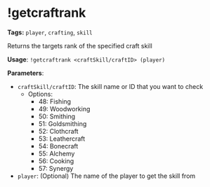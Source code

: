 # !getcraftrank

**Tags:** `player`, `crafting`, `skill`

Returns the targets rank of the specified craft skill

**Usage**: `!getcraftrank <craftSkill/craftID> (player)`

**Parameters**:
- `craftSkill/craftID`: The skill name or ID that you want to check
  - Options:
    - 48: Fishing
    - 49: Woodworking
    - 50: Smithing
    - 51: Goldsmithing
    - 52: Clothcraft
    - 53: Leathercraft
    - 54: Bonecraft
    - 55: Alchemy
    - 56: Cooking
    - 57: Synergy
- `player`: (Optional) The name of the player to get the skill from
